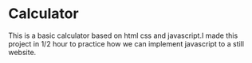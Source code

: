 # Calculator
This is a basic calculator based on html css and javascript.I made this project in 1/2 hour to practice how we can implement javascript to a still website.
